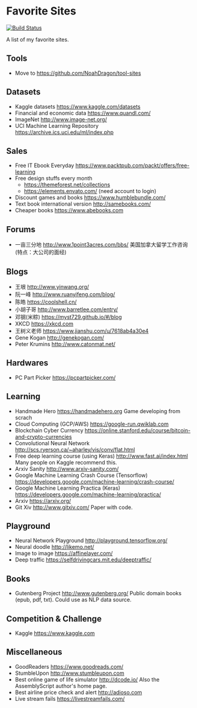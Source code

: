 # Favorite Sites
[![Build Status](https://api.travis-ci.org/NoahDragon/favorite-sites.svg?branch=master)](https://travis-ci.org/NoahDragon/favorite-sites)

A list of my favorite sites.

## Tools
- Move to https://github.com/NoahDragon/tool-sites

## Datasets
- Kaggle datasets https://www.kaggle.com/datasets
- Financial and economic data https://www.quandl.com/
- ImageNet http://www.image-net.org/
- UCI Machine Learning Repository https://archive.ics.uci.edu/ml/index.php

## Sales
- Free IT Ebook Everyday https://www.packtpub.com/packt/offers/free-learning
- Free design stuffs every month 
  * https://themeforest.net/collections
  * https://elements.envato.com/ (need account to login)
- Discount games and books https://www.humblebundle.com/
- Text book international version http://samebooks.com/ 
- Cheaper books https://www.abebooks.com

## Forums
- 一亩三分地 http://www.1point3acres.com/bbs/ 美国加拿大留学工作咨询 (特点：大公司的面经)

## Blogs
- 王垠 http://www.yinwang.org/
- 阮一峰 http://www.ruanyifeng.com/blog/
- 陈皓 https://coolshell.cn/
- 小胡子哥 http://www.barretlee.com/entry/
- 邓钢(米粽) https://myst729.github.io/#/blog
- XKCD https://xkcd.com
- 王树义老师 https://www.jianshu.com/u/7618ab4a30e4
- Gene Kogan http://genekogan.com/
- Peter Krumins http://www.catonmat.net/

## Hardwares
- PC Part Picker https://pcpartpicker.com/

## Learning
- Handmade Hero https://handmadehero.org Game developing from scrach
- Cloud Computing (GCP/AWS) https://google-run.qwiklab.com
- Blockchain Cyber Currency https://online.stanford.edu/course/bitcoin-and-crypto-currencies
- Convolutional Neural Network http://scs.ryerson.ca/~aharley/vis/conv/flat.html
- Free deep learning course (using Keras) http://www.fast.ai/index.html Many people on Kaggle recommend this.
- Arxiv Sanity http://www.arxiv-sanity.com/
- Google Machine Learning Crash Course (Tensorflow) https://developers.google.com/machine-learning/crash-course/
- Google Machine Learning Practica (Keras) https://developers.google.com/machine-learning/practica/
- Arxiv https://arxiv.org/
- Git Xiv http://www.gitxiv.com/ Paper with code.

## Playground
- Neural Network Playground http://playground.tensorflow.org/
- Neural doodle http://likemo.net/
- Image to image https://affinelayer.com/
- Deep traffic https://selfdrivingcars.mit.edu/deeptraffic/

## Books
- Gutenberg Project http://www.gutenberg.org/ Public domain books (epub, pdf, txt). Could use as NLP data source.

## Competition & Challenge
- Kaggle https://www.kaggle.com

## Miscellaneous
- GoodReaders https://www.goodreads.com/
- StumbleUpon http://www.stumbleupon.com
- Best online game of life simulator http://dcode.io/ Also the AssemblyScript author's home page.
- Best airline price check and alert http://adioso.com
- Live stream fails https://livestreamfails.com/


